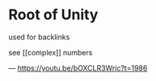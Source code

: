 # Root of Unity

used for backlinks

see [[complex]] numbers

&mdash; <https://youtu.be/bOXCLR3Wric?t=1986>
